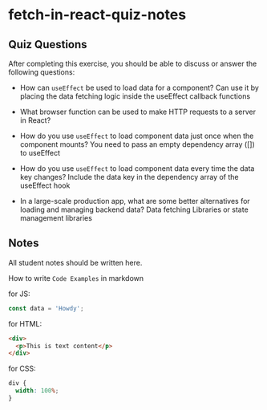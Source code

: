 # fetch-in-react-quiz-notes

## Quiz Questions

After completing this exercise, you should be able to discuss or answer the following questions:

- How can `useEffect` be used to load data for a component?
  Can use it by placing the data fetching logic inside the useEffect callback functions
- What browser function can be used to make HTTP requests to a server in React?

- How do you use `useEffect` to load component data just once when the component mounts?
  You need to pass an empty dependency array ([]) to useEffect
- How do you use `useEffect` to load component data every time the data key changes?
  Include the data key in the dependency array of the useEffect hook
- In a large-scale production app, what are some better alternatives for loading and managing backend data?
  Data fetching Libraries or state management libraries

## Notes

All student notes should be written here.

How to write `Code Examples` in markdown

for JS:

```javascript
const data = 'Howdy';
```

for HTML:

```html
<div>
  <p>This is text content</p>
</div>
```

for CSS:

```css
div {
  width: 100%;
}
```
